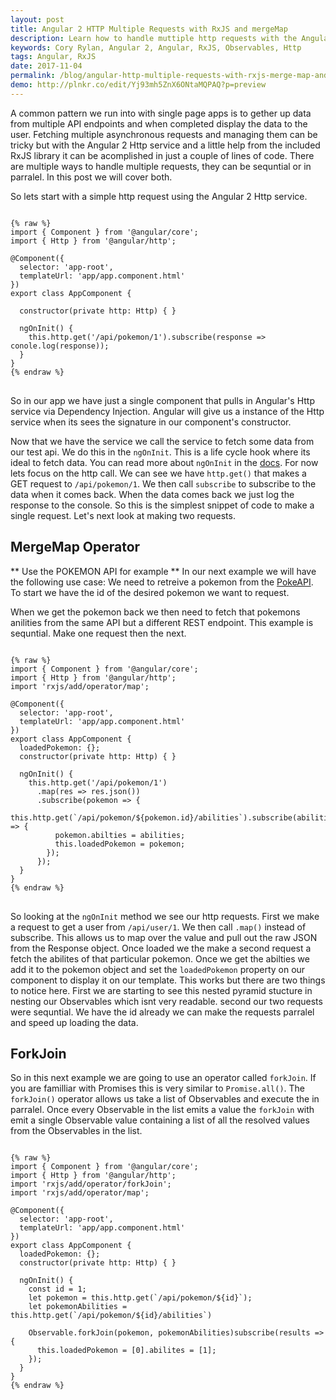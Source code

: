 ```yaml
---
layout: post
title: Angular 2 HTTP Multiple Requests with RxJS and mergeMap
description: Learn how to handle muttiple http requests with the Angular 2 Http service and RxJS mergeMap.
keywords: Cory Rylan, Angular 2, Angular, RxJS, Observables, Http
tags: Angular, RxJS
date: 2017-11-04
permalink: /blog/angular-http-multiple-requests-with-rxjs-merge-map-and-fork-join
demo: http://plnkr.co/edit/Yj93mh5ZnX6ONtaMQPAQ?p=preview
---
```


A common pattern we run into with single page apps is to gether up data from multiple API endpoints and 
when completed display the data to the user. Fetching multiple asynchronous requests and managing them
can be tricky but with the Angular 2 Http service and a little help from the included RxJS library 
it can be acomplished in just a couple of lines of code. There are multiple ways to handle multiple requests, 
they can be sequntial or in parralel. In this post we will cover both.

So lets start with a simple http request using the Angular 2 Http service.

<pre class="language-javascript">
<code>
{% raw %}
import { Component } from '@angular/core';
import { Http } from '@angular/http';

@Component({
  selector: 'app-root',
  templateUrl: 'app/app.component.html'
})
export class AppComponent {

  constructor(private http: Http) { }
  
  ngOnInit() {
    this.http.get('/api/pokemon/1').subscribe(response => conole.log(response));
  }
}
{% endraw %}
</code>
</pre>

So in our app we have just a single component that pulls in Angular's Http service via Dependency Injection. Angular 
will give us a instance of the Http service when its sees the signature in our component's constructor. 

Now that we have the service we call the service to fetch some data from our test api. We do this in the `ngOnInit`. 
This is a life cycle hook where its ideal to fetch data. You can read more about `ngOnInit` in the <a href="#">docs</a>. 
For now lets focus on the http call. We can see we have `http.get()` that makes a GET request to `/api/pokemon/1`. We then 
call `subscribe` to subscribe to the data when it comes back. When the data comes back we just log the
response to the console. So this is the simplest snippet of code to make a single request. Let's next look at 
making two requests.

## MergeMap Operator

** Use the POKEMON API for example **
In our next example we will have the following use case: We need to retreive a pokemon from 
the <a href="https://pokeapi.co/">PokeAPI</a>. To start we have the id of the desired pokemon we want to request.

When we get the pokemon back we then need to fetch that pokemons anilities from the same API but a different REST endpoint. 
This example is sequntial. Make one request then the next.

<pre class="language-javascript">
<code>
{% raw %}
import { Component } from '@angular/core';
import { Http } from '@angular/http';
import 'rxjs/add/operator/map';

@Component({
  selector: 'app-root',
  templateUrl: 'app/app.component.html'
})
export class AppComponent {
  loadedPokemon: {};
  constructor(private http: Http) { }
  
  ngOnInit() {
    this.http.get('/api/pokemon/1')
      .map(res => res.json())
      .subscribe(pokemon => {
        this.http.get(`/api/pokemon/${pokemon.id}/abilities`).subscribe(abilities => {
          pokemon.abilties = abilities;
          this.loadedPokemon = pokemon;
        });
      });
  }
}
{% endraw %}
</code>
</pre>

So looking at the `ngOnInit` method we see our http requests. First we make a request to get
a user from `/api/user/1`. We then call `.map()` instead of subscribe. This allows us to map over the 
value and pull out the raw JSON from the Response object. Once loaded we the make a second request a fetch the abilites
of that particular pokemon. Once we get the abilties we add it to the pokemon object and set the <code>loadedPokemon</code>
property on our component to display it on our template. This works but there are two things to notice here. First
we are starting to see this nested pyramid stucture in nesting our Observables which isnt very readable. second
our two requests were sequntial. We have the id already we can make the requests parralel and speed up loading the
data. 

## ForkJoin

So in this next example we are going to use an operator called <code>forkJoin</code>. If you are familliar with 
Promises this is very similar to <code>Promise.all()</code>. The <code>forkJoin()</code> operator allows us take a list
of Observables and execute the in parralel. Once every Observable in the list emits a value the <code>forkJoin</code>
with emit a single Observable value containing a list of all the resolved values from the Observables in the list.

<pre class="language-javascript">
<code>
{% raw %}
import { Component } from '@angular/core';
import { Http } from '@angular/http';
import 'rxjs/add/operator/forkJoin';
import 'rxjs/add/operator/map';

@Component({
  selector: 'app-root',
  templateUrl: 'app/app.component.html'
})
export class AppComponent {
  loadedPokemon: {};
  constructor(private http: Http) { }
  
  ngOnInit() {
    const id = 1;
    let pokemon = this.http.get(`/api/pokemon/${id}`);
    let pokemonAbilities = this.http.get(`/api/pokemon/${id}/abilities`)

    Observable.forkJoin(pokemon, pokemonAbilities)subscribe(results => {
      this.loadedPokemon = [0].abilites = [1];
    });
  }
}
{% endraw %}
</code>
</pre>
